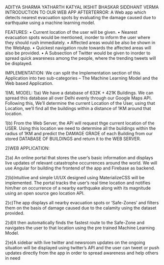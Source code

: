 ADITYA SHARMA
YATHARTH KATYAL
IKSHIT BHASKAR
SIDDHANT VERMA
INTRODUCTION TO OUR WEB APP AFTERTERROR: A Web app which detects nearest evacuation spots by evaluating the damage caused due to earthquake using a machine learning model.

FEATURES: • Current location of the user will be given. • Nearest evacuation spots would be mentioned, inorder to inform the user where they should rush immediately. • Affected areas would be also be shown in the WebApp. • Quickest navigation route towards the affected areas will also be provided. • A Subsection of Twitter would be given to inorder to spread quick awareness among the people, where the trending tweets will be displayed.

IMPLEMENTATION: We can split the Implementation section of this Application into two sub-categories – The Machine Learning Model and the Web based Application.

1)ML MODEL: 1)a) We have a database of 632K + 421K Buildings. We can spread this database all over Delhi evenly through our Google Maps API. Following this, We’ll determine the current Location of the User, using that Location, we’ll find all the buildings within a distance of 1KM around that location.

1)b) From the Web Server, the API will request thge current location of the USER. Using this location we need to determine all the buildings within the radius of 1KM and predict the DAMAGE GRADE of each Building from our stored DATABASE OF BUILDINGS and return it to the WEB SERVER.

2)WEB APPLICATION:

2)a) An online portal that stores the user’s basic information and displays live updates of relevant catastrophe occurrences around the world. We will use Angular for building the frontend of the app and Firebase as backend.

2)b)Intuitive and simple UI/UX designed using MaterializeCSS will be implemented. The portal tracks the user’s real time location and notifies him/her on occurrence of a nearby earthquake along with its magnitude using an open source geo location API.

2)c)The app displays all nearby evacuation spots or ‘Safe-Zones’ and filters them on the basis of damage caused due to the calamity using the dataset provided.

2)d)It then automatically finds the fastest route to the Safe-Zone and navigates the user to that location using the pre trained Machine Learning Model.

2)e)A sidebar with live twitter and newsroom updates on the ongoing situation will be displayed using twitter’s API and the user can tweet or push updates directly from the app in order to spread awareness and help others in need
